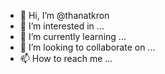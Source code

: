 - 👋 Hi, I’m @thanatkron
- 👀 I’m interested in ...
- 🌱 I’m currently learning ...
- 💞️ I’m looking to collaborate on ...
- 📫 How to reach me ...

<!---
thanatkron/thanatkron is a ✨ special ✨ repository because its `README.md` (this file) appears on your GitHub profile.
You can click the Preview link to take a look at your changes.
--->
